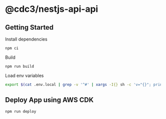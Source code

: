 # @cdc3/nestjs-api-api

## Getting Started

Install dependencies

```
npm ci
```

Build

```
npm run build
```

Load env variables

```bash
export $(cat .env.local | grep -v '^#' | xargs -I{} sh -c 'v="{}"; printf "%s " $v')
```

## Deploy App using AWS CDK 

```bash
npm run deploy
```
